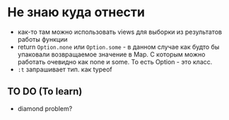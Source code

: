 # Не знаю куда отнести

- как-то там можно использовать views для выборки из результатов работы функции
- return `Option.none` или `Option.some` - в данном случае как будто бы упаковали возвращаемое значение в Map. С которым можно работать очевидно как none и some. То есть Option - это класс.
- `:t` запрашивает тип. как typeof

## TO DO (To learn)

- diamond problem?
